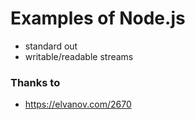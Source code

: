 # Examples of Node.js

- standard out
- writable/readable streams

### Thanks to

- https://elvanov.com/2670
